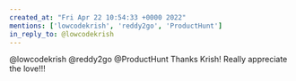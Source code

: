 ```yaml
---
created_at: "Fri Apr 22 10:54:33 +0000 2022"
mentions: ['lowcodekrish', 'reddy2go', 'ProductHunt']
in_reply_to: @lowcodekrish
---
```


@lowcodekrish @reddy2go @ProductHunt Thanks Krish! Really appreciate the love!!!